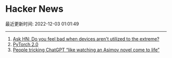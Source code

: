 # Hacker News

最近更新时间: 2022-12-03 01:01:49

--- 
1. [Ask HN: Do you feel bad when devices aren't utilized to the extreme?](https://news.ycombinator.com/item?id=33832448) 
2. [PyTorch 2.0](https://pytorch.org/get-started/pytorch-2.0/) 
3. [People tricking ChatGPT “like watching an Asimov novel come to life”](https://twitter.com/carnage4life/status/1598332648723976193) 
